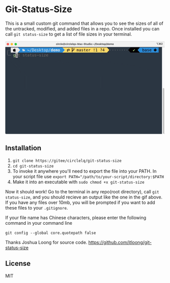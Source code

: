 # Git-Status-Size

This is a small custom git command that allows you to see the sizes of all of the untracked, modified, and added files in a repo. Once installed you can call `git status-size` to get a list of file sizes in your terminal.

<p align="center"><img src="example.gif?raw=true"/></p>

## Installation

1. `git clone https://gitee/circlelq/git-status-size`
2. `cd git-status-size`
3. To invoke it anywhere you'll need to export the file into your PATH. In your script file use `export PATH="/path/to/your-script/directory:$PATH`
4. Make it into an executable with `sudo chmod +x git-status-size`

Now it should work! Go to the terminal in any repo(root directory), call `git status-size`, and you should recieve an output like the one in the gif above. If you have any files over 10mb, you will be prompted if you want to add these files to your `.gitignore`.

If your file name has Chinese characters, please enter the following command in your command line 

```shell
git config --global core.quotepath false
```

Thanks Joshua Loong for source code. https://github.com/jtloong/git-status-size

## License

MIT
